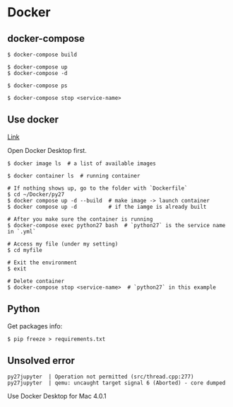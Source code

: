 # Docker

## docker-compose
```
$ docker-compose build

$ docker-compose up
$ docker-compose -d

$ docker-compose ps

$ docker-compose stop <service-name>
```

## Use docker
[Link](https://qiita.com/jhorikawa_err/items/fb9c03c0982c29c5b6d5)  

Open Docker Desktop first.
```
$ docker image ls  # a list of available images

$ docker container ls  # running container

# If nothing shows up, go to the folder with `Dockerfile`
$ cd ~/Docker/py27
$ docker compose up -d --build  # make image -> launch container
$ docker compose up -d          # if the iamge is already built

# After you make sure the container is running
$ docker-compose exec python27 bash  # `python27` is the service name in `.yml`

# Access my file (under my setting)
$ cd myfile

# Exit the environment
$ exit

# Delete container
$ docker-compose stop <service-name>  # `python27` in this example
```

## Python

Get packages info:
```
$ pip freeze > requirements.txt
```

## Unsolved error
```
py27jupyter  | Operation not permitted (src/thread.cpp:277)
py27jupyter  | qemu: uncaught target signal 6 (Aborted) - core dumped
```
Use Docker Desktop for Mac 4.0.1
